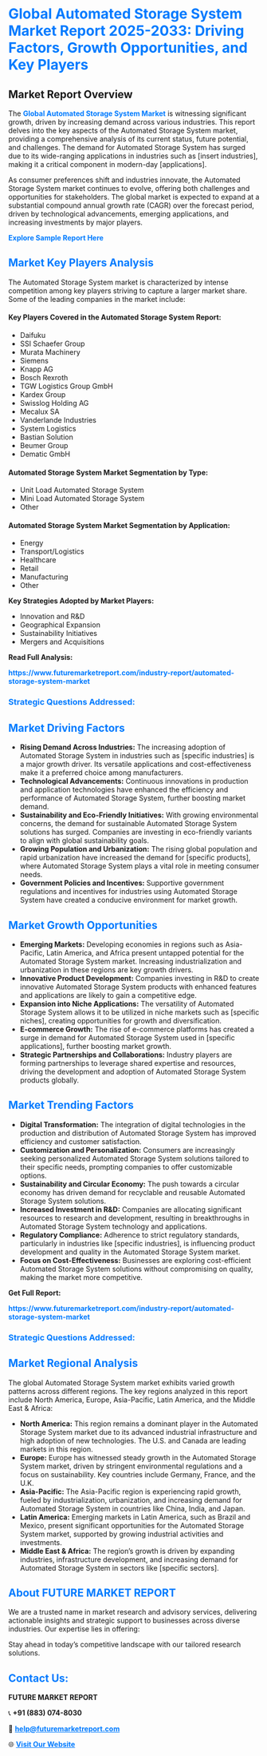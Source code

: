 <h1 style="color: #007BFF;">Global Automated Storage System Market Report 2025-2033: Driving Factors, Growth Opportunities, and Key Players</h1>

<section id="overview">
<h2>Market Report Overview</h2>
<p>The <a href="https://www.futuremarketreport.com/industry-report/automated-storage-system-market" style="color: #007BFF; text-decoration: none;"><strong>Global Automated Storage System Market</strong></a> is witnessing significant growth, driven by increasing demand across various industries. This report delves into the key aspects of the Automated Storage System market, providing a comprehensive analysis of its current status, future potential, and challenges. The demand for Automated Storage System has surged due to its wide-ranging applications in industries such as [insert industries], making it a critical component in modern-day [applications].</p>
<p>As consumer preferences shift and industries innovate, the Automated Storage System market continues to evolve, offering both challenges and opportunities for stakeholders. The global market is expected to expand at a substantial compound annual growth rate (CAGR) over the forecast period, driven by technological advancements, emerging applications, and increasing investments by major players.</p>
</section>

<section id="overview">
<p><a href="https://www.futuremarketreport.com/request-sample/reportId=44081" style="color: #007BFF; text-decoration: none;"><strong>Explore Sample Report Here</strong></a></p>
</section>

<section id="key-players">
<h2 style="color: #007BFF;">Market Key Players Analysis</h2>
<p>The Automated Storage System market is characterized by intense competition among key players striving to capture a larger market share. Some of the leading companies in the market include:</p>
<h4>Key Players Covered in the Automated Storage System Report:</h4>
<ul><li>Daifuku</li><li>SSI Schaefer Group</li><li>Murata Machinery</li><li>Siemens</li><li>Knapp AG</li><li>Bosch Rexroth</li><li>TGW Logistics Group GmbH</li><li>Kardex Group</li><li>Swisslog Holding AG</li><li>Mecalux SA</li><li>Vanderlande Industries</li><li>System Logistics</li><li>Bastian Solution</li><li>Beumer Group</li><li>Dematic GmbH</li></ul>
<h4>Automated Storage System Market Segmentation by Type:</h4>
<ul><li>Unit Load Automated Storage System</li><li>Mini Load Automated Storage System</li><li>Other</li></ul>

<h4>Automated Storage System Market Segmentation by Application:</h4>
<ul><li>Energy</li><li>Transport/Logistics</li><li>Healthcare</li><li>Retail</li><li>Manufacturing</li><li>Other</li></ul>
<p><strong>Key Strategies Adopted by Market Players:</strong></p>
<ul>
<li>Innovation and R&D</li>
<li>Geographical Expansion</li>
<li>Sustainability Initiatives</li>
<li>Mergers and Acquisitions</li>
</ul>
</section>

<section>
<p><strong>Read Full Analysis: </strong></p><a href="https://www.futuremarketreport.com/industry-report/automated-storage-system-market" style="color: #007BFF; text-decoration: none;"><strong>https://www.futuremarketreport.com/industry-report/automated-storage-system-market</strong></a>
<h3 style="color: #007BFF;">Strategic Questions Addressed:</h3>
</section>

<section id="driving-factors">
<h2 style="color: #007BFF;">Market Driving Factors</h2>
<ul>
<li><strong>Rising Demand Across Industries:</strong> The increasing adoption of Automated Storage System in industries such as [specific industries] is a major growth driver. Its versatile applications and cost-effectiveness make it a preferred choice among manufacturers.</li>
<li><strong>Technological Advancements:</strong> Continuous innovations in production and application technologies have enhanced the efficiency and performance of Automated Storage System, further boosting market demand.</li>
<li><strong>Sustainability and Eco-Friendly Initiatives:</strong> With growing environmental concerns, the demand for sustainable Automated Storage System solutions has surged. Companies are investing in eco-friendly variants to align with global sustainability goals.</li>
<li><strong>Growing Population and Urbanization:</strong> The rising global population and rapid urbanization have increased the demand for [specific products], where Automated Storage System plays a vital role in meeting consumer needs.</li>
<li><strong>Government Policies and Incentives:</strong> Supportive government regulations and incentives for industries using Automated Storage System have created a conducive environment for market growth.</li>
</ul>
</section>

<section id="growth-opportunities">
<h2 style="color: #007BFF;">Market Growth Opportunities</h2>
<ul>
<li><strong>Emerging Markets:</strong> Developing economies in regions such as Asia-Pacific, Latin America, and Africa present untapped potential for the Automated Storage System market. Increasing industrialization and urbanization in these regions are key growth drivers.</li>
<li><strong>Innovative Product Development:</strong> Companies investing in R&D to create innovative Automated Storage System products with enhanced features and applications are likely to gain a competitive edge.</li>
<li><strong>Expansion into Niche Applications:</strong> The versatility of Automated Storage System allows it to be utilized in niche markets such as [specific niches], creating opportunities for growth and diversification.</li>
<li><strong>E-commerce Growth:</strong> The rise of e-commerce platforms has created a surge in demand for Automated Storage System used in [specific applications], further boosting market growth.</li>
<li><strong>Strategic Partnerships and Collaborations:</strong> Industry players are forming partnerships to leverage shared expertise and resources, driving the development and adoption of Automated Storage System products globally.</li>
</ul>
</section>

<section id="trending-factors">
<h2 style="color: #007BFF;">Market Trending Factors</h2>
<ul>
<li><strong>Digital Transformation:</strong> The integration of digital technologies in the production and distribution of Automated Storage System has improved efficiency and customer satisfaction.</li>
<li><strong>Customization and Personalization:</strong> Consumers are increasingly seeking personalized Automated Storage System solutions tailored to their specific needs, prompting companies to offer customizable options.</li>
<li><strong>Sustainability and Circular Economy:</strong> The push towards a circular economy has driven demand for recyclable and reusable Automated Storage System solutions.</li>
<li><strong>Increased Investment in R&D:</strong> Companies are allocating significant resources to research and development, resulting in breakthroughs in Automated Storage System technology and applications.</li>
<li><strong>Regulatory Compliance:</strong> Adherence to strict regulatory standards, particularly in industries like [specific industries], is influencing product development and quality in the Automated Storage System market.</li>
<li><strong>Focus on Cost-Effectiveness:</strong> Businesses are exploring cost-efficient Automated Storage System solutions without compromising on quality, making the market more competitive.</li>
</ul>
</section>

<section>
<p><strong>Get Full Report: </strong></p><a href="https://www.futuremarketreport.com/industry-report/automated-storage-system-market" style="color: #007BFF; text-decoration: none;"><strong>https://www.futuremarketreport.com/industry-report/automated-storage-system-market</strong></a>
<h3 style="color: #007BFF;">Strategic Questions Addressed:</h3>
</section>


<section id="regional-analysis">
<h2 style="color: #007BFF;">Market Regional Analysis</h2>
<p>The global Automated Storage System market exhibits varied growth patterns across different regions. The key regions analyzed in this report include North America, Europe, Asia-Pacific, Latin America, and the Middle East & Africa:</p>
<ul>
<li><strong>North America:</strong> This region remains a dominant player in the Automated Storage System market due to its advanced industrial infrastructure and high adoption of new technologies. The U.S. and Canada are leading markets in this region.</li>
<li><strong>Europe:</strong> Europe has witnessed steady growth in the Automated Storage System market, driven by stringent environmental regulations and a focus on sustainability. Key countries include Germany, France, and the U.K.</li>
<li><strong>Asia-Pacific:</strong> The Asia-Pacific region is experiencing rapid growth, fueled by industrialization, urbanization, and increasing demand for Automated Storage System in countries like China, India, and Japan.</li>
<li><strong>Latin America:</strong> Emerging markets in Latin America, such as Brazil and Mexico, present significant opportunities for the Automated Storage System market, supported by growing industrial activities and investments.</li>
<li><strong>Middle East & Africa:</strong> The region’s growth is driven by expanding industries, infrastructure development, and increasing demand for Automated Storage System in sectors like [specific sectors].</li>
</ul>
</section>

<footer>
<h2 style="color: #007BFF;">About FUTURE MARKET REPORT</h2>
<p>We are a trusted name in market research and advisory services, delivering actionable insights and strategic support to businesses across diverse industries. Our expertise lies in offering:</p>

<p>Stay ahead in today’s competitive landscape with our tailored research solutions.</p>

<h2 style="color: #007BFF;">Contact Us:</h2>
<p><strong>FUTURE MARKET REPORT</strong></p>
<p>📞 <strong>+91 (883) 074-8030</strong></p>
<p>📧 <strong><a href="mailto:help@futuremarketreport.com" style="color: #007BFF;">help@futuremarketreport.com</a></strong></p>
<p>🌐 <strong><a href="https://www.futuremarketreport.com/" style="color: #007BFF;">Visit Our Website</a></strong></p>
</footer>